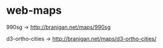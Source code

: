 # web-maps

990sg -> http://branigan.net/maps/990sg

d3-ortho-cities -> http://branigan.net/maps/d3-ortho-cities/
